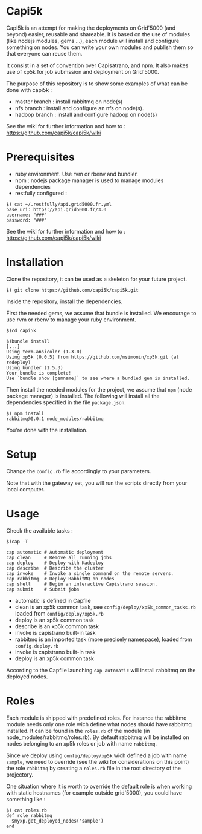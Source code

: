 Capi5k
=======

Capi5k is an attempt for making the deployments on Grid'5000 (and beyond) easier, reusable and shareable.
It is based on the use of modules (like nodejs modules, gems ...), each module will install and configure something on nodes. You can write your own modules and publish them so that everyone can reuse them.

It consist in a set of convention over Capisatrano, and npm. It also makes use of xp5k for job submssion and deployment on Grid'5000. 

The purpose of this repository is to show some examples of what can be done with capi5k : 

* master branch : install rabbitmq on node(s)
* nfs branch : install and configure an nfs on node(s).
* hadoop branch : install and configure hadoop on node(s)

See the wiki for further information and how to : https://github.com/capi5k/capi5k/wiki

Prerequisites
=============

* ruby environment. Use rvm or rbenv and bundler.
* npm : nodejs package manager is used to manage modules dependencies
* restfully configured : 

```
$) cat ~/.restfully/api.grid5000.fr.yml 
base_uri: https://api.grid5000.fr/3.0
username: "###"
password: "###"
```

See the wiki for further information and how to : https://github.com/capi5k/capi5k/wiki


Installation
============

Clone the repository, it can be used as a skeleton for your future project.

```
$) git clone https://github.com/capi5k/capi5k.git 
```

Inside the repository, install the dependencies.

First the needed gems, we assume that bundle is installed. We encourage to use rvm or rbenv to manage your ruby environment.

``` 
$)cd capi5k 
```

```
$)bundle install
[...]
Using term-ansicolor (1.3.0)
Using xp5k (0.0.5) from https://github.com/msimonin/xp5k.git (at redeploy)
Using bundler (1.5.3)
Your bundle is complete!
Use `bundle show [gemname]` to see where a bundled gem is installed.

```

Then install the needed modules for the project, we assume that ``` npm ``` (node package manager) is installed. 
The following will install all the dependencies specified in the file ```package.json```.

```
$) npm install
rabbitmq@0.0.1 node_modules/rabbitmq
```

You're done with the installation.

Setup
=====

Change the ```config.rb``` file accordingly to your parameters.

Note that with the gateway set, you will run the scripts directly from your local computer.

Usage
=====

Check the available tasks : 
```
$)cap -T

cap automatic # Automatic deployment
cap clean     # Remove all running jobs
cap deploy    # Deploy with Kadeploy
cap describe  # Describe the cluster
cap invoke    # Invoke a single command on the remote servers.
cap rabbitmq  # Deploy RabbitMQ on nodes
cap shell     # Begin an interactive Capistrano session.
cap submit    # Submit jobs
```
* automatic is defined in Capfile
* clean is an xp5k common task, see ```config/deploy/xp5k_common_tasks.rb``` loaded from ```config/deploy/xp5k.rb``` 
* deploy is an xp5k common task  
* describe is an xp5k common task
* invoke is capistrano built-in task
* rabbitmq is an imported task (more precisely namespace), loaded from ```config.deploy.rb```
* invoke is capistrano built-in task
* deploy is an xp5k common task

According to the Capfile launching ```cap automatic``` will install rabbitmq on the deployed nodes.

Roles
=====

Each module is shipped with predefined roles. For instance the rabbitmq module needs only one role wich define what nodes should have rabbitmq installed.
It can be found in the ```roles.rb``` of the module (in node_modules/rabbitmq/roles.rb). By default rabbitmq will be installed on nodes belonging to an xp5k roles or job with name ```rabbitmq```.

Since we deploy using ```config/deploy/xp5k``` wich defined a job with name ```sample```, we need to override (see the wiki for considerations on this point) the role ```rabbitmq``` by creating a ```roles.rb``` file in the root directory of the projectory.

One situation where it is worth to override the default role is when working with static hostnames (for example outside grid'5000), you could have something like :
```
$) cat roles.rb
def role_rabbitmq
  $myxp.get_deployed_nodes('sample')
end
```

